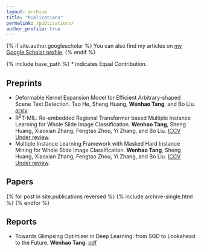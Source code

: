 ```yaml
---
layout: archive
title: "Publications"
permalink: /publications/
author_profile: true
---
```


{% if site.author.googlescholar %}
  You can also find my articles on <a href="{{site.author.googlescholar}}">my Google Scholar profile</a>.
{% endif %}


{% include base_path %}
\* indicates Equal Contribution.
## Preprints
- Deformable Kernel Expansion Model for Efficient Arbitrary-shaped Scene Text Detection. Tao He, Sheng Huang, **Wenhao Tang**, and Bo Liu. [arxiv](https://arxiv.org/abs/2303.15737)
- R$^2$T-MIL: Re-embedded Regional Transformer based Multiple Instance Learning for Whole Slide Image Classification. **Wenhao Tang**, Sheng Huang, Xiaoxian Zhang, Fengtao Zhou, Yi Zhang, and Bo Liu. [ICCV Under review]().
- Multiple Instance Learning Framework with Masked Hard Instance Mining for Whole Slide Image Classification. **Wenhao Tang**, Sheng Huang, Xiaoxian Zhang, Fengtao Zhou, Yi Zhang, and Bo Liu. [ICCV Under review]().

## Papers
{% for post in site.publications reversed %}
  {% include archive-single.html %}
{% endfor %}

## Reports
- Towards Glimpsing Optimizer in Deep Learning: from SGD to Lookahead to the Future. **Wenhao Tang**. <a href="{{ base_path }}/files/towards_glimpsing_optimizer_in_deep_learning__from_sgd_to_lookahead_to_the_future.pdf">pdf</a>